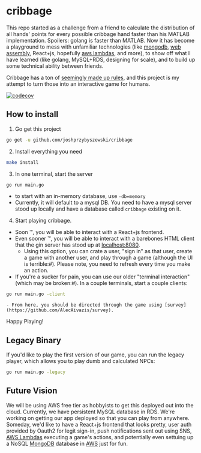 # cribbage
This repo started as a challenge from a friend to calculate the distribution of all hands' points for every possible cribbage hand faster than his MATLAB implementation. Spoilers: golang is faster than MATLAB. Now it has become a playground to mess with unfamiliar technologies (like [mongodb](https://www.mongodb.com), [web assembly](https://webassembly.org/), React+js, hopefully [aws lambdas](https://aws.amazon.com/lambda/), and more), to show off what I have learned (like golang, MySQL+RDS, designing for scale), and to build up some technical ability between friends.

Cribbage has a ton of [seemingly made up rules](https://bicyclecards.com/how-to-play/cribbage/), and this project is my attempt to turn those into an interactive game for humans.

[![codecov](https://codecov.io/gh/joshprzybyszewski/cribbage/branch/master/graph/badge.svg)](https://codecov.io/gh/joshprzybyszewski/cribbage)

## How to install

1. Go get this project

```bash
go get -u github.com/joshprzybyszewski/cribbage
```

2. Install everything you need

```bash
make install
```

3. In one terminal, start the server

```bash
go run main.go
```

  - to start with an in-memory database, use `-db=memory`
  - Currently, it will default to a mysql DB. You need to have a mysql server stood up locally and have a database called `cribbage` existing on it.

4. Start playing cribbage.
  - Soon :tm:, you will be able to interact with a React+js frontend.
  - Even sooner :tm:, you will be able to interact with a barebones HTML client that the gin server has stood up at [localhost:8080](localhost:8080).
    - Using this option, you can crate a user, "sign in" as that user, create a game with another user, and play through a game (although the UI is terrible:#). Please note, you need to refresh every time you make an action.
  - If you're a sucker for pain, you can use our older "terminal interaction" (which may be broken:#). In a couple terminals, start a couple clients:

```bash
go run main.go -client
```

    - From here, you should be directed through the game using [survey](https://github.com/AlecAivazis/survey).
  
Happy Playing!

## Legacy Binary
If you'd like to play the first version of our game, you can run the legacy player, which allows you to play dumb and calculated NPCs:
```bash
go run main.go -legacy
```

## Future Vision
We will be using AWS free tier as hobbyists to get this deployed out into the cloud. Currently, we have persistent MySQL database in RDS. We're working on getting our app deployed so that you can play from anywhere. Someday, we'd like to have a React+js frontend that looks pretty, user auth provided by Oauth2 for legit sign-in, push notifications sent out using SNS, [AWS Lambdas](https://aws.amazon.com/lambda/) executing a game's actions, and potentially even settuing up a NoSQL [MongoDB](https://www.mongodb.com/) database in [AWS](https://docs.aws.amazon.com/quickstart/latest/mongodb/overview.html) just for fun.
